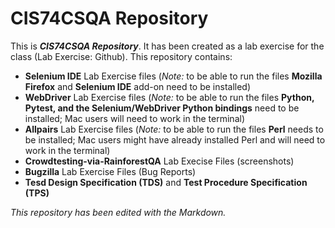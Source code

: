 # CIS74CSQA Repository #
This is ***CIS74CSQA Repository***. It has been created as a lab exercise for the class (Lab Exercise: Github).
This repository contains:
- **Selenium IDE** Lab Exercise files (*Note:* to be able to run the files **Mozilla Firefox** and **Selenium IDE** add-on need to be installed)
- **WebDriver** Lab Exercise files (*Note:* to be able to run the files **Python, Pytest, and the Selenium/WebDriver Python bindings** need to be installed; Mac users will need to work in the terminal)
- **Allpairs** Lab Exercise files (*Note:* to be able to run the files **Perl** needs to be installed; Mac users might have already installed Perl and will need to work in the terminal)
- **Crowdtesting-via-RainforestQA** Lab Execise Files (screenshots)
- **Bugzilla** Lab Exercise Files (Bug Reports)
- **Tesd Design Specification (TDS)** and **Test Procedure Specification (TPS)**

*This repository has been edited with the Markdown.*
